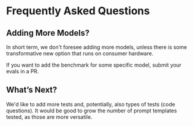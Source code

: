 # Frequently Asked Questions

## Adding More Models? 
In short term, we don't foresee adding more models, unless there is some transformative new option that runs on consumer hardware. 

If you want to add the benchmark for some specific model, submit your evals in a PR.

## What’s Next?
We'd like to add more tests and, potentially, also types of tests (code questions).
It would be good to grow the number of prompt templates tested, as those are more versatile.